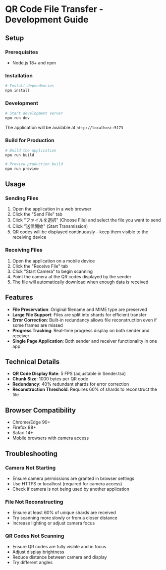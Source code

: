 # QR Code File Transfer - Development Guide

## Setup

### Prerequisites
- Node.js 18+ and npm

### Installation

```bash
# Install dependencies
npm install
```

### Development

```bash
# Start development server
npm run dev
```

The application will be available at `http://localhost:5173`

### Build for Production

```bash
# Build the application
npm run build

# Preview production build
npm run preview
```

## Usage

### Sending Files

1. Open the application in a web browser
2. Click the "Send File" tab
3. Click "ファイルを選択" (Choose File) and select the file you want to send
4. Click "送信開始" (Start Transmission)
5. QR codes will be displayed continuously - keep them visible to the receiving device

### Receiving Files

1. Open the application on a mobile device
2. Click the "Receive File" tab
3. Click "Start Camera" to begin scanning
4. Point the camera at the QR codes displayed by the sender
5. The file will automatically download when enough data is received

## Features

- **File Preservation**: Original filename and MIME type are preserved
- **Large File Support**: Files are split into shards for efficient transfer
- **Error Correction**: Built-in redundancy allows file reconstruction even if some frames are missed
- **Progress Tracking**: Real-time progress display on both sender and receiver
- **Single Page Application**: Both sender and receiver functionality in one app

## Technical Details

- **QR Code Display Rate**: 5 FPS (adjustable in Sender.tsx)
- **Chunk Size**: 1000 bytes per QR code
- **Redundancy**: 40% redundant shards for error correction
- **Reconstruction Threshold**: Requires 60% of shards to reconstruct the file

## Browser Compatibility

- Chrome/Edge 90+
- Firefox 88+
- Safari 14+
- Mobile browsers with camera access

## Troubleshooting

### Camera Not Starting
- Ensure camera permissions are granted in browser settings
- Use HTTPS or localhost (required for camera access)
- Check if camera is not being used by another application

### File Not Reconstructing
- Ensure at least 60% of unique shards are received
- Try scanning more slowly or from a closer distance
- Increase lighting or adjust camera focus

### QR Codes Not Scanning
- Ensure QR codes are fully visible and in focus
- Adjust display brightness
- Reduce distance between camera and display
- Try different angles
